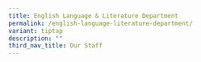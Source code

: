 ```yaml
---
title: English Language & Literature Department
permalink: /english-language-literature-department/
variant: tiptap
description: ""
third_nav_title: Our Staff
---
```

